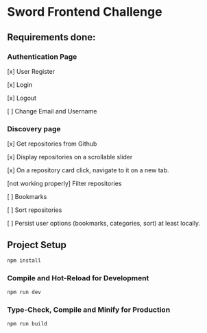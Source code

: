 # Sword Frontend Challenge

## Requirements done:

### Authentication Page

[x] User Register

[x] Login

[x] Logout

[ ] Change Email and Username

### Discovery page


[x] Get repositories from Github

[x] Display repositories on a scrollable slider

[x] On a repository card click, navigate to it on a new tab.

[not working properly] Filter repositories

[ ] Bookmarks

[ ] Sort repositories

[ ] Persist user options (bookmarks, categories, sort) at least locally.




## Project Setup

```sh
npm install
```

### Compile and Hot-Reload for Development

```sh
npm run dev
```

### Type-Check, Compile and Minify for Production

```sh
npm run build
```

